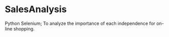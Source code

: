 # SalesAnalysis
Python Selenium;
To analyze the importance of each independence for on-line shopping. 

